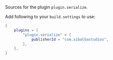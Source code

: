 Sources for the plugin `plugin.serialize`.

Add following to your `build.settings` to use:
```lua
{
    plugins = {
        "plugin.serialize" = {
            publisherId = "com.xibalbastudios",
        },
    },
}
```
